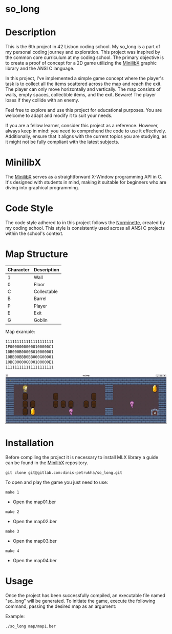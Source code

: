 # so_long

# Description
This is the 6th project in 42 Lisbon coding school. My so_long is a part of my personal coding journey and exploration. This project was inspired by the common core curriculum at my coding school. The primary objective is to create a proof of concept for a 2D game utilizing the [MinilibX](https://github.com/42Paris/minilibx-linux) graphic library and the ANSI C language.

In this project, I've implemented a simple game concept where the player's task is to collect all the items scattered across the map and reach the exit. The player can only move horizontally and vertically. The map consists of walls, empty spaces, collectible items, and the exit. Beware! The player loses if they collide with an enemy.

Feel free to explore and use this project for educational purposes. You are welcome to adapt and modify it to suit your needs.

If you are a fellow learner, consider this project as a reference. However, always keep in mind: you need to comprehend the code to use it effectively. Additionally, ensure that it aligns with the current topics you are studying, as it might not be fully compliant with the latest subjects.

# MinilibX
The [MinilibX](https://github.com/42Paris/minilibx-linux) serves as a straightforward X-Window programming API in C. It's designed with students in mind, making it suitable for beginners who are diving into graphical programming.

# Code Style
The code style adhered to in this project follows the [Norminette](https://github.com/42School/norminette), created by my coding school. This style is consistently used across all ANSI C projects within the school's context.

# Map Structure

|Character|Description|
|----|----|
|1|Wall|
|0|Floor|
|C|Collectable|
|B|Barrel|
|P|Player|
|E|Exit|
|G|Goblin|

Map example:<br />
```
111111111111111111111
1P00000000000100000C1
10B000B0000B010000001
10BB00BBB0BB000G00001
10BC00000G000100000E1
111111111111111111111
```
![](so_long_gamplay.gif)
# Installation
Before compiling the project it is necessary to install MLX library a guide can be found in the [MinilibX](https://github.com/42Paris/minilibx-linux) repository.
```
git clone git@gitlab.com:dinis-petrukha/so_long.git
```
To open and play the game you just need to use:
```
make 1
```
* Open the map01.ber
```
make 2
```
* Open the map02.ber
```
make 3
```
* Open the map03.ber
```
make 4
```
* Open the map04.ber

# Usage
Once the project has been successfully compiled, an executable file named "so_long" will be generated. To initiate the game, execute the following command, passing the desired map as an argument:

Example:
```
./so_long map/map1.ber
```
